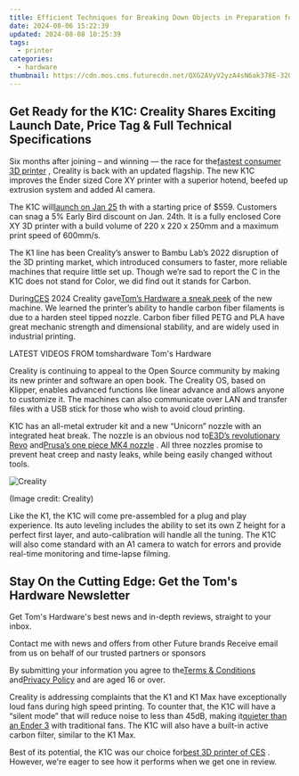 ```yaml
---
title: Efficient Techniques for Breaking Down Objects in Preparation for 3D Printing
date: 2024-08-06 15:22:39
updated: 2024-08-08 10:25:39
tags:
  - printer
categories:
  - hardware
thumbnail: https://cdn.mos.cms.futurecdn.net/QXG2AVyV2yzA4sN6ak378E-320-80.png
---
```


## Get Ready for the K1C: Creality Shares Exciting Launch Date, Price Tag & Full Technical Specifications

Six months after joining – and winning — the race for the[fastest consumer 3D printer](https://www.tomshardware.com/news/3d-printer-speed-hierarchy) , Creality is back with an updated flagship. The new K1C improves the Ender sized Core XY printer with a superior hotend, beefed up extrusion system and added AI camera.

 The K1C will[launch on Jan 25](https://shareasale.com/r.cfm?b=2015992&u=4338022&m=124834&afftrack=techidaily&urllink=https%3A%2F%2Fmalaysia-healthcare-travel-council.pxf.io%2F752oeg) th with a starting price of $559\. Customers can snag a 5% Early Bird discount on Jan. 24th. It is a fully enclosed Core XY 3D printer with a build volume of 220 x 220 x 250mm and a maximum print speed of 600mm/s.

 The K1 line has been Creality’s answer to Bambu Lab’s 2022 disruption of the 3D printing market, which introduced consumers to faster, more reliable machines that require little set up. Though we’re sad to report the C in the K1C does not stand for Color, we did find out it stands for Carbon.

 During[CES](https://www.tomshardware.com/tag/ces) 2024 Creality gave[Tom’s Hardware a sneak peek](https://www.tomshardware.com/3d-printing/creality-unveils-new-flagship-k1c-3d-printer-and-latest-ender-3-v3-model) of the new machine. We learned the printer’s ability to handle carbon fiber filaments is due to a harden steel tipped nozzle. Carbon fiber filled PETG and PLA have great mechanic strength and dimensional stability, and are widely used in industrial printing.

 LATEST VIDEOS FROM tomshardware Tom's Hardware

 Creality is continuing to appeal to the Open Source community by making its new printer and software an open book. The Creality OS, based on Klipper, enables advanced functions like linear advance and allows anyone to customize it. The machines can also communicate over LAN and transfer files with a USB stick for those who wish to avoid cloud printing.

 K1C has an all-metal extruder kit and a new “Unicorn” nozzle with an integrated heat break. The nozzle is an obvious nod to[E3D’s revolutionary Revo](https://shareasale.com/r.cfm?b=2058264&u=4338022&m=126466&afftrack=techidaily&urllink=https%3A%2F%2Fbluettifr.pxf.io%2Fbax2bv) and[Prusa’s one piece MK4 nozzle](https://www.tomshardware.com/reviews/prusa-mk4) . All three nozzles promise to prevent heat creep and nasty leaks, while being easily changed without tools.

![Creality](https://cdn.mos.cms.futurecdn.net/78b3soVfmXJvvJ8ihKojE9-320-80.jpg)

 (Image credit: Creality)

 Like the K1, the K1C will come pre-assembled for a plug and play experience. Its auto leveling includes the ability to set its own Z height for a perfect first layer, and auto-calibration will handle all the tuning. The K1C will also come standard with an A1 camera to watch for errors and provide real-time monitoring and time-lapse filming.

## Stay On the Cutting Edge: Get the Tom's Hardware Newsletter

 Get Tom's Hardware's best news and in-depth reviews, straight to your inbox.

 Contact me with news and offers from other Future brands  Receive email from us on behalf of our trusted partners or sponsors

 By submitting your information you agree to the[Terms & Conditions](https://futureplc.com/terms-conditions/) and[Privacy Policy](https://futureplc.com/privacy-policy/) and are aged 16 or over.

 Creality is addressing complaints that the K1 and K1 Max have exceptionally loud fans during high speed printing. To counter that, the K1C will have a “silent mode” that will reduce noise to less than 45dB, making it[quieter than an Ender 3](https://www.youtube.com/watch?v=mAOm78YBksg) with traditional fans. The K1C will also have a built-in active carbon filter, similar to the K1 Max.

 Best of its potential, the K1C was our choice for[best 3D printer of CES](https://www.tomshardware.com/pc-components/best-of-ces-2024) . However, we're eager to see how it performs when we get one in review.

<ins class="adsbygoogle"
     style="display:block"
     data-ad-format="autorelaxed"
     data-ad-client="ca-pub-7571918770474297"
     data-ad-slot="1223367746"></ins>



<ins class="adsbygoogle"
     style="display:block"
     data-ad-client="ca-pub-7571918770474297"
     data-ad-slot="8358498916"
     data-ad-format="auto"
     data-full-width-responsive="true"></ins>
